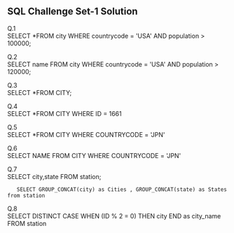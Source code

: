## SQL Challenge Set-1 Solution

Q.1    
       SELECT *FROM city WHERE countrycode = 'USA' AND population > 100000;

Q.2    
       SELECT name FROM  city WHERE countrycode = 'USA' AND population > 120000;

Q.3    
       SELECT *FROM CITY;

Q.4    
       SELECT *FROM CITY WHERE ID = 1661

Q.5    
       SELECT *FROM CITY WHERE COUNTRYCODE = 'JPN'

Q.6    
       SELECT NAME FROM CITY WHERE COUNTRYCODE = 'JPN'

Q.7    
       SELECT city,state FROM station;

       SELECT GROUP_CONCAT(city) as Cities , GROUP_CONCAT(state) as States from station
       
Q.8    
       SELECT DISTINCT
                     CASE WHEN (ID % 2 = 0) THEN city
                     END as city_name
       FROM station 
